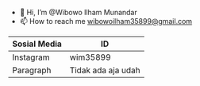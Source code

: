 - 👋 Hi, I’m @Wibowo Ilham Munandar
- 📫 How to reach me wibowoilham35899@gmail.com

| Sosial Media | ID |
| ----------- | ----------- |
| Instagram | wim35899 |
| Paragraph | Tidak ada aja udah |
